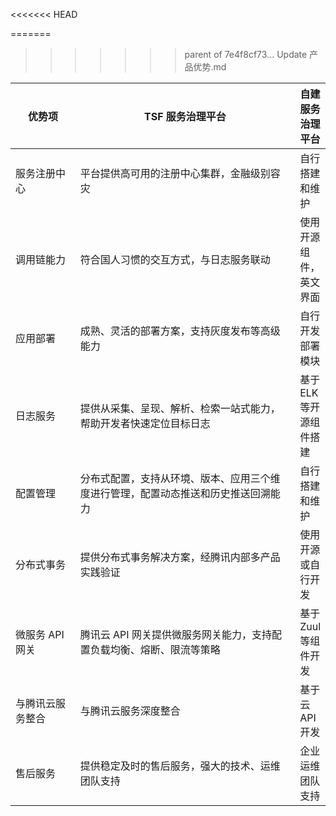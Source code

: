 <<<<<<< HEAD
<style>
table th:nth-of-type(1) {
width: 100px;	
}
table th:nth-of-type(2) {
width: 395px;	
}
table th:nth-of-type(2) {
width: 395px;	
}
</style>
=======
>>>>>>> parent of 7e4f8cf73... Update 产品优势.md

| 优势项 | TSF 服务治理平台 | 自建服务治理平台 |
|--------|---------|---------|
| 服务注册中心 | 平台提供高可用的注册中心集群，金融级别容灾 | 自行搭建和维护 |
| 调用链能力 | 符合国人习惯的交互方式，与日志服务联动 | 使用开源组件，英文界面|
| 应用部署 | 成熟、灵活的部署方案，支持灰度发布等高级能力 | 自行开发部署模块 |
| 日志服务 | 提供从采集、呈现、解析、检索一站式能力，帮助开发者快速定位目标日志 | 基于ELK等开源组件搭建 |
| 配置管理 | 分布式配置，支持从环境、版本、应用三个维度进行管理，配置动态推送和历史推送回溯能力 | 自行搭建和维护 |
| 分布式事务 | 提供分布式事务解决方案，经腾讯内部多产品实践验证 | 使用开源或自行开发 |
| 微服务 API 网关 | 腾讯云 API 网关提供微服务网关能力，支持配置负载均衡、熔断、限流等策略 | 基于 Zuul 等组件开发  |
| 与腾讯云服务整合 | 与腾讯云服务深度整合 | 基于云 API 开发 |
| 售后服务 | 提供稳定及时的售后服务，强大的技术、运维团队支持 | 企业运维团队支持 |

